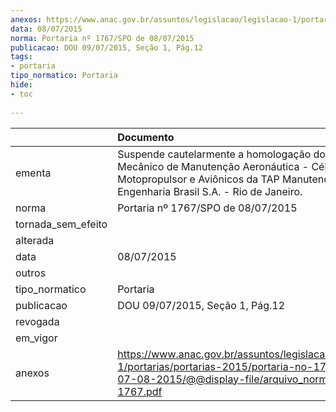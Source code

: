```yaml
---
anexos: https://www.anac.gov.br/assuntos/legislacao/legislacao-1/portarias/portarias-2015/portaria-no-1767-spo-de-07-08-2015/@@display-file/arquivo_norma/PA2015-1767.pdf
data: 08/07/2015
norma: Portaria nº 1767/SPO de 08/07/2015
publicacao: DOU 09/07/2015, Seção 1, Pág.12
tags:
- portaria
tipo_normatico: Portaria
hide: 
- toc 
 
---
```


|                    | Documento                                                                                                                                                                                    |
|:-------------------|:---------------------------------------------------------------------------------------------------------------------------------------------------------------------------------------------|
| ementa             | Suspende cautelarmente a homologação dos Cursos de Mecânico de Manutenção Aeronáutica - Célula, Grupo Motopropulsor e Aviônicos da TAP Manutenção e Engenharia Brasil S.A. - Rio de Janeiro. |
| norma              | Portaria nº 1767/SPO de 08/07/2015                                                                                                                                                           |
| tornada_sem_efeito |                                                                                                                                                                                              |
| alterada           |                                                                                                                                                                                              |
| data               | 08/07/2015                                                                                                                                                                                   |
| outros             |                                                                                                                                                                                              |
| tipo_normatico     | Portaria                                                                                                                                                                                     |
| publicacao         | DOU 09/07/2015, Seção 1, Pág.12                                                                                                                                                              |
| revogada           |                                                                                                                                                                                              |
| em_vigor           |                                                                                                                                                                                              |
| anexos             | https://www.anac.gov.br/assuntos/legislacao/legislacao-1/portarias/portarias-2015/portaria-no-1767-spo-de-07-08-2015/@@display-file/arquivo_norma/PA2015-1767.pdf                            |